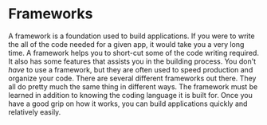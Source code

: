 # Frameworks

A framework is a foundation used to build applications. If you were to write the all of the code needed for a given app,
it would take you a very long time. A framework helps you to short-cut some of the code writing required. It also has
some features that assists you in the building process. You don't *have* to use a framework, but they are often used to
speed production and organize your code. There are several different frameworks out there. They all do pretty much the
same thing in different ways. The framework must be learned in addition to knowing the coding language it is built for.
Once you have a good grip on how it works, you can build applications quickly and relatively easily.

